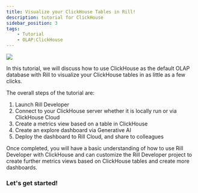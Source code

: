 ```yaml
---
title: Visualize your ClickHouse Tables in Rill!
description: tutorial for ClickHouse
sidebar_position: 3
tags:
    - Tutorial
    - OLAP:ClickHouse
---
```


<img src = '/img/tutorials/ch/clickhouse-rill.png' class='rounded-gif' />
<br />


In this tutorial, we will discuss how to use ClickHouse as the default OLAP database with Rill to visualize your ClickHouse tables in as little as a few clicks. 

The overall steps of the tutorial are:
1. Launch Rill Developer
2. Connect to your ClickHouse server whether it is locally run or via ClickHouse Cloud
3. Create a metrics view based on a table in ClickHouse
4. Create an explore dashboard via Generative AI
5. Deploy the dashboard to Rill Cloud, and share to colleagues

Once completed, you will have a basic understanding of how to use Rill Developer with ClickHouse and can customize the Rill Developer project to create further metrics views based on ClickHouse tables and create more dashboards. 

### Let's get started!